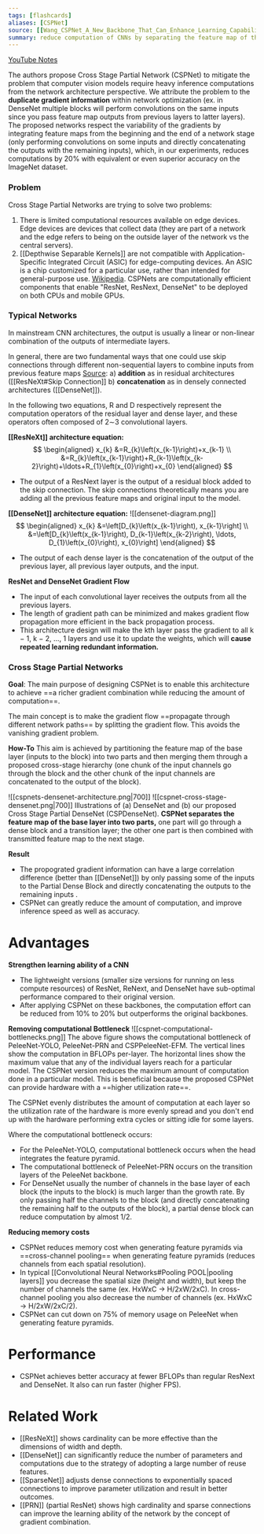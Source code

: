 ```yaml
---
tags: [flashcards]
aliases: [CSPNet]
source: [[Wang_CSPNet_A_New_Backbone_That_Can_Enhance_Learning_Capability_of_CVPRW_2020_paper.pdf]]
summary: reduce computation of CNNs by separating the feature map of the base layer into two parts, one part will go through a dense block and a transition layer; the other one part is then combined with transmitted feature map to the next stage.
---
```


[YouTube Notes](https://youtu.be/a0sxeZALxzY)

The authors propose Cross Stage Partial Network (CSPNet) to mitigate the problem that computer vision models require heavy inference computations from the network architecture perspective. We attribute the problem to the **duplicate gradient information** within network optimization (ex. in DenseNet multiple blocks will perform convolutions on the same inputs since you pass feature map outputs from previous layers to latter layers). The proposed networks respect the variability of the gradients by integrating feature maps from the beginning and the end of a network stage (only performing convolutions on some inputs and directly concatenating the outputs with the remaining inputs), which, in our experiments, reduces computations by 20% with equivalent or even superior accuracy on the ImageNet dataset.

### Problem
Cross Stage Partial Networks are trying to solve two problems:
1. There is limited computational resources available on edge devices. Edge devices are devices that collect data (they are part of a network and the edge refers to being on the outside layer of the network vs the central servers).
2. [[Depthwise Separable Kernels]] are not compatible with Application-Specific Integrated Circuit (ASIC) for edge-computing devices. An ASIC is a chip customized for a particular use, rather than intended for general-purpose use. [Wikipedia](https://en.wikipedia.org/wiki/Application-specific_integrated_circuit).
CSPNets are computationally efficient components that enable "ResNet, ResNext, DenseNet" to be deployed on both CPUs and mobile GPUs.

### Typical Networks
In mainstream CNN architectures, the output is usually a linear or non-linear combination of the outputs of intermediate layers.

In general, there are two fundamental ways that one could use skip connections through different non-sequential layers to combine inputs from previous feature maps [Source](https://theaisummer.com/skip-connections/):
a) **addition** as in residual architectures ([[ResNeXt#Skip Connection]]
b) **concatenation** as in densely connected architectures ([[DenseNet]]).

In the following two equations, R and D respectively represent the computation operators of the residual layer and dense layer, and these operators often composed of 2∼3 convolutional layers.

**[[ResNeXt]] architecture equation:**
$$
\begin{aligned}
x_{k} &=R_{k}\left(x_{k-1}\right)+x_{k-1} \\
&=R_{k}\left(x_{k-1}\right)+R_{k-1}\left(x_{k-2}\right)+\ldots+R_{1}\left(x_{0}\right)+x_{0}
\end{aligned}
$$
- The output of a ResNext layer is the output of a residual block added to the skip connection. The skip connections theoretically means you are adding all the previous feature maps and original input to the model.

**[[DenseNet]] architecture equation:**
![[densenet-diagram.png]]
$$
\begin{aligned}
x_{k} &=\left[D_{k}\left(x_{k-1}\right), x_{k-1}\right] \\
&=\left[D_{k}\left(x_{k-1}\right), D_{k-1}\left(x_{k-2}\right), \ldots, D_{1}\left(x_{0}\right), x_{0}\right]
\end{aligned}
$$
- The output of each dense layer is the concatenation of the output of the previous layer, all previous layer outputs, and the input.

**ResNet and DenseNet Gradient Flow**
- The input of each convolutional layer receives the outputs from all the previous layers.
- The length of gradient path can be minimized and makes gradient flow propagation more efficient in the back propagation process.
- This architecture design will make the kth layer pass the gradient to all k − 1, k − 2, ..., 1 layers and use it to update the weights, which will **cause repeated learning redundant information.**

### Cross Stage Partial Networks
**Goal**: The main purpose of designing CSPNet is to enable this architecture to achieve ==a richer gradient combination while reducing the amount of computation==. 
<!--SR:!2025-04-25,674,270-->

The main concept is to make the gradient flow ==propagate through different network paths== by splitting the gradient flow. This avoids the vanishing gradient problem.
<!--SR:!2024-01-22,340,270-->

**How-To**
This aim is achieved by partitioning the feature map of the base layer (inputs to the block) into two parts and then merging them through a proposed cross-stage hierarchy (one chunk of the input channels go through the block and the other chunk of the input channels are concatenated to the output of the block). 

![[cspnets-densenet-architecture.png|700]]
![[cspnet-cross-stage-densenet.png|700]]
Illustrations of (a) DenseNet and (b) our proposed Cross Stage Partial DenseNet (CSPDenseNet). **CSPNet separates the feature map of the base layer into two parts,** one part will go through a dense block and a transition layer; the other one part is then combined with transmitted feature map to the next stage.

**Result**
- The propograted gradient information can have a large correlation difference (better than [[DenseNet]]) by only passing some of the inputs to the Partial Dense Block and directly concatenating the outputs to the remaining inputs .
- CSPNet can greatly reduce the amount of computation, and improve inference speed as well as accuracy.

# Advantages
**Strengthen learning ability of a CNN**
- The lightweight versions (smaller size versions for running on less compute resources) of ResNet, ReNext, and DenseNet have sub-optimal performance compared to their original version.
- After applying CSPNet on these backbones, the computation effort can be reduced from 10% to 20% but outperforms the original backbones.

**Removing computational Bottleneck**
![[cspnet-computational-bottlenecks.png]]
The above figure shows the computational bottleneck of PeleeNet-YOLO, PeleeNet-PRN and CSPPeleeNet-EFM. The vertical lines show the computation in BFLOPs per-layer. The horizontal lines show the maximum value that any of the individual layers reach for a particular model. The CSPNet version reduces the maximum amount of computation done in a particular model. This is beneficial because the proposed CSPNet can provide hardware with a ==higher utilization rate==.
<!--SR:!2024-10-25,617,330-->

The CSPNet evenly distributes the amount of computation at each layer so the utilization rate of the hardware is more evenly spread and you don't end up with the hardware performing extra cycles or sitting idle for some layers.

Where the computational bottleneck occurs:
 - For the PeleeNet-YOLO, computational bottleneck occurs when the head integrates the feature pyramid.
 - The computational bottleneck of PeleeNet-PRN occurs on the transition layers of the PeleeNet backbone.
 - For DenseNet usually the number of channels in the base layer of each block (the inputs to the block) is much larger than the growth rate. By only passing half the channels to the block (and directly concatenating the remaining half to the outputs of the block), a partial dense block can reduce computation by almost 1/2.

**Reducing memory costs**
- CSPNet reduces memory cost when generating feature pyramids via ==cross-channel pooling== when generating feature pyramids (reduces channels from each spatial resolution).
- In typical [[Convolutional Neural Networks#Pooling POOL|pooling layers]] you decrease the spatial size (height and width), but keep the number of channels the same (ex. HxWxC -> H/2xW/2xC). In cross-channel pooling you also decrease the number of channels (ex. HxWxC -> H/2xW/2xC/2).
- CSPNet can cut down on 75% of memory usage on PeleeNet when generating feature pyramids.
<!--SR:!2025-06-26,803,328-->

# Performance
- CSPNet achieves better accuracy at fewer BFLOPs than regular ResNext and DenseNet. It also can run faster (higher FPS).

# Related Work
- [[ResNeXt]] shows cardinality can be more effective than the dimensions of width and depth.
- [[DenseNet]] can significantly reduce the number of parameters and computations due to the strategy of adopting a large number of reuse features.
- [[SparseNet]] adjusts dense connections to exponentially spaced connections to improve parameter utilization and result in better outcomes.
- [[PRN]] (partial ResNet) shows high cardinality and sparse connections can improve the learning ability of the network by the concept of gradient combination.